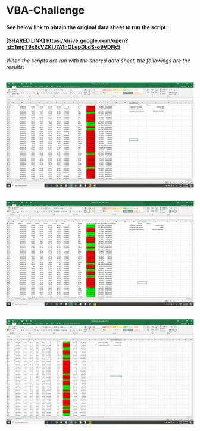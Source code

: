 # VBA-Challenge

#### See below link to obtain the original data sheet to run the script:
#### [SHARED LINK] https://drive.google.com/open?id=1mgT9x6cVZKlJ7A1nQLepDLdS-o9VDFk5

###### When the scripts are run with the shared data sheet, the followings are the results:

###### ![VBA Script Sheets 2014](/images/Multiple_year_stock_data_2014.jpg)

###### ![VBA Script Sheets 2015](/images/Multiple_year_stock_data_2015.jpg)

###### ![VBA Script Sheets 2016](/images/Multiple_year_stock_data_2016.png)

